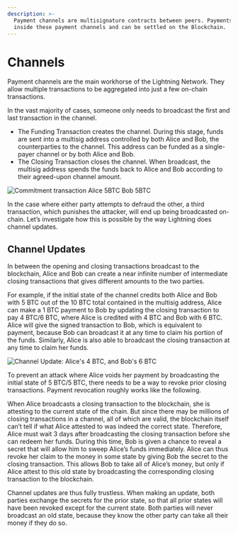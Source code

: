 ```yaml
---
description: >-
  Payment channels are multisignature contracts between peers. Payments are made
  inside these payment channels and can be settled on the Blockchain.
---
```


# Channels

Payment channels are the main workhorse of the Lightning Network. They allow multiple transactions to be aggregated into just a few on-chain transactions.

In the vast majority of cases, someone only needs to broadcast the first and last transaction in the channel.

* The Funding Transaction creates the channel. During this stage, funds are sent into a multisig address controlled by both Alice and Bob, the counterparties to the channel. This address can be funded as a single-payer channel or by both Alice and Bob.
* The Closing Transaction closes the channel. When broadcast, the multisig address spends the funds back to Alice and Bob according to their agreed-upon channel amount.

![Commitment transaction Alice 5BTC Bob 5BTC](https://imgur.com/rqHWEoC.png)

In the case where either party attempts to defraud the other, a third transaction, which punishes the attacker, will end up being broadcasted on-chain. Let’s investigate how this is possible by the way Lightning does channel updates.

## **Channel Updates**

In between the opening and closing transactions broadcast to the blockchain, Alice and Bob can create a near infinite number of intermediate closing transactions that gives different amounts to the two parties.

For example, if the initial state of the channel credits both Alice and Bob with 5 BTC out of the 10 BTC total contained in the multisig address, Alice can make a 1 BTC payment to Bob by updating the closing transaction to pay 4 BTC/6 BTC, where Alice is credited with 4 BTC and Bob with 6 BTC. Alice will give the signed transaction to Bob, which is equivalent to payment, because Bob can broadcast it at any time to claim his portion of the funds. Similarly, Alice is also able to broadcast the closing transaction at any time to claim her funds.

![Channel Update: Alice&apos;s 4 BTC, and Bob&apos;s 6 BTC](https://imgur.com/auACasH.png)

To prevent an attack where Alice voids her payment by broadcasting the initial state of 5 BTC/5 BTC, there needs to be a way to revoke prior closing transactions. Payment revocation roughly works like the following.

When Alice broadcasts a closing transaction to the blockchain, she is attesting to the current state of the chain. But since there may be millions of closing transactions in a channel, all of which are valid, the blockchain itself can’t tell if what Alice attested to was indeed the correct state. Therefore, Alice must wait 3 days after broadcasting the closing transaction before she can redeem her funds. During this time, Bob is given a chance to reveal a secret that will allow him to sweep Alice’s funds immediately. Alice can thus revoke her claim to the money in some state by giving Bob the secret to the closing transaction. This allows Bob to take all of Alice’s money, but only if Alice attest to this old state by broadcasting the corresponding closing transaction to the blockchain.

Channel updates are thus fully trustless. When making an update, both parties exchange the secrets for the prior state, so that all prior states will have been revoked except for the current state. Both parties will never broadcast an old state, because they know the other party can take all their money if they do so.

